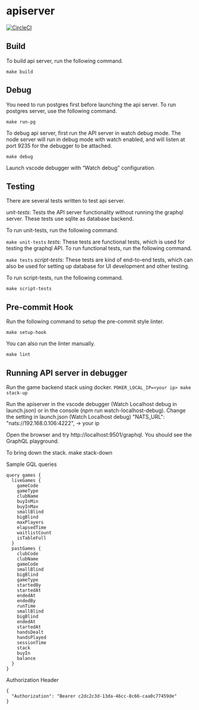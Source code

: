 # apiserver

[![CircleCI](https://circleci.com/gh/New-Voyager/apiserver.svg?style=svg&circle-token=332b6c164df3a333a6d6e14282ca317d0c52abe5)](https://app.circleci.com/pipelines/github/New-Voyager/apiserver)

## Build

To build api server, run the following command.

``
make build
``

## Debug

You need to run postgres first before launching the api server. To run postgres server, use the following command.

``
make run-pg
`` 

To debug api server, first run the API server in watch debug mode. The node server will run in debug mode with watch enabled, and will listen at port 9235 for the debugger to be attached. 

``
make debug
``

Launch vscode debugger with “Watch debug” configuration.


## Testing

There are several tests written to test api server. 

*unit-tests*: Tests the API server functionality without running the graphql server. These tests use sqlite as database backend.

To run unit-tests, run the following command.

``
  make unit-tests
``
*tests*: These tests are functional tests, which is used for testing the graphql API.
To run functional tests, run the following command.

``
  make tests
``
*script-tests*: These tests are kind of end-to-end tests, which can also be used for setting up database for UI development and other testing.  

To run script-tests, run the following command.

``
  make script-tests
``


## Pre-commit Hook

Run the following command to setup the pre-commit style linter.

``
make setup-hook
``

You can also run the linter manually.

``
make lint
``
## Running API server in debugger
Run the game backend stack using docker.
``
POKER_LOCAL_IP=<your ip> make stack-up
``

Run the apiserver in the vscode debugger (Watch Localhost debug in launch.json) 
or in the console (npm run watch-localhost-debug).
Change the setting in launch.json (Watch Localhost debug)
    "NATS_URL": "nats://192.168.0.106:4222",      -> your ip


Open the browser and try http://localhost:9501/graphql. You should see the GraphQL playground.

To bring down the stack.
  make stack-down


Sample GQL queries
```
query games {
  liveGames {
    gameCode
    gameType
    clubName
    buyInMin
    buyInMax
    smallBlind
    bigBlind
    maxPlayers
    elapsedTime
    waitlistCount
    isTableFull
  }
  pastGames {
    clubCode
    clubName
    gameCode
    smallBlind
    bigBlind
    gameType
    startedBy
    startedAt
    endedAt
    endedBy
    runTime
    smallBlind
    bigBlind
    endedAt
    startedAt
    handsDealt
    handsPlayed
    sessionTime
    stack
    buyIn
    balance
  }
}
```

Authorization Header
```
{
  "Authorization": "Bearer c2dc2c3d-13da-46cc-8c66-caa0c77459de"
}
```
